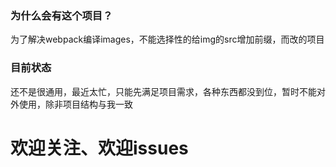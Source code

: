 ### 为什么会有这个项目？
为了解决webpack编译images，不能选择性的给img的src增加前缀，而改的项目

### 目前状态
还不是很通用，最近太忙，只能先满足项目需求，各种东西都没到位，暂时不能对外使用，除非项目结构与我一致

# 欢迎关注、欢迎issues
